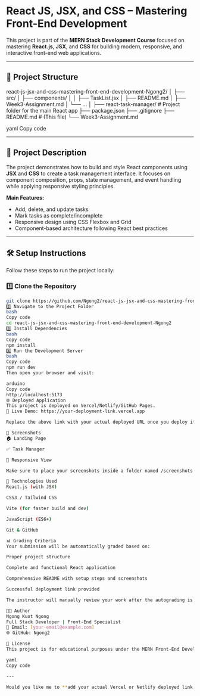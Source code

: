 # React JS, JSX, and CSS – Mastering Front-End Development

This project is part of the **MERN Stack Development Course** focused on mastering **React.js**, **JSX**, and **CSS** for building modern, responsive, and interactive front-end web applications.

---

## 📁 Project Structure

react-js-jsx-and-css-mastering-front-end-development-Ngong2/
│
├── src/
│ ├── components/
│ │ ├── TaskList.jsx
│ ├── README.md
│ ├── Week3-Assignment.md
│ └── ...
│
├── react-task-manager/ # Project folder for the main React app
├── package.json
├── .gitignore
├── README.md # (This file)
└── Week3-Assignment.md

yaml
Copy code

---

## 🚀 Project Description

The project demonstrates how to build and style React components using **JSX** and **CSS** to create a task management interface. It focuses on component composition, props, state management, and event handling while applying responsive styling principles.

**Main Features:**
- Add, delete, and update tasks  
- Mark tasks as complete/incomplete  
- Responsive design using CSS Flexbox and Grid  
- Component-based architecture following React best practices

---

## 🛠️ Setup Instructions

Follow these steps to run the project locally:

### 1️⃣ Clone the Repository
```bash
git clone https://github.com/Ngong2/react-js-jsx-and-css-mastering-front-end-development-Ngong2.git
2️⃣ Navigate to the Project Folder
bash
Copy code
cd react-js-jsx-and-css-mastering-front-end-development-Ngong2
3️⃣ Install Dependencies
bash
Copy code
npm install
4️⃣ Run the Development Server
bash
Copy code
npm run dev
Then open your browser and visit:

arduino
Copy code
http://localhost:5173
🌐 Deployed Application
This project is deployed on Vercel/Netlify/GitHub Pages.
🔗 Live Demo: https://your-deployment-link.vercel.app

Replace the above link with your actual deployed URL once you deploy it.

📸 Screenshots
🏠 Landing Page

✅ Task Manager

📱 Responsive View

Make sure to place your screenshots inside a folder named /screenshots in the project root.

🧩 Technologies Used
React.js (with JSX)

CSS3 / Tailwind CSS

Vite (for faster build and dev)

JavaScript (ES6+)

Git & GitHub

📊 Grading Criteria
Your submission will be automatically graded based on:

Proper project structure

Complete and functional React application

Comprehensive README with setup steps and screenshots

Successful deployment link provided

The instructor will manually review your work after the autograding is complete.

👨‍💻 Author
Ngong Kuot Ngong
Full Stack Developer | Front-End Specialist
📧 Email: [your-email@example.com]
🌐 GitHub: Ngong2

🏁 License
This project is for educational purposes under the MERN Front-End Development module.

yaml
Copy code

---

Would you like me to **add your actual Vercel or Netlify deployed link and screen
